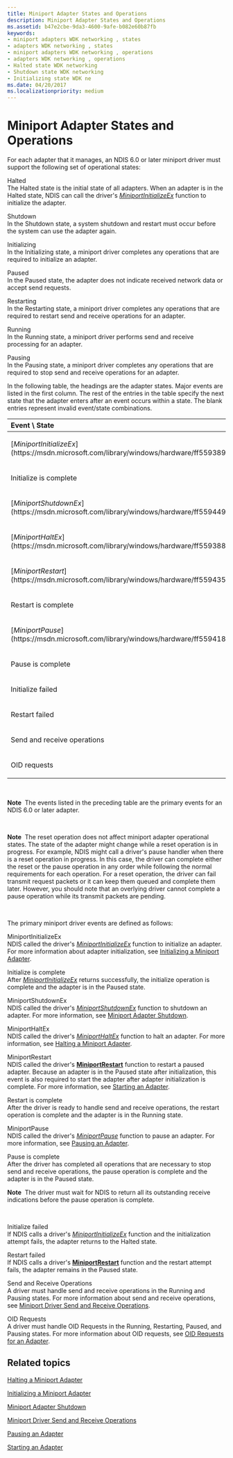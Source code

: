 ```yaml
---
title: Miniport Adapter States and Operations
description: Miniport Adapter States and Operations
ms.assetid: b47e2cbe-9da3-4600-9afe-b082e60b87fb
keywords:
- miniport adapters WDK networking , states
- adapters WDK networking , states
- miniport adapters WDK networking , operations
- adapters WDK networking , operations
- Halted state WDK networking
- Shutdown state WDK networking
- Initializing state WDK ne
ms.date: 04/20/2017
ms.localizationpriority: medium
---
```


# Miniport Adapter States and Operations





For each adapter that it manages, an NDIS 6.0 or later miniport driver must support the following set of operational states:

<a href="" id="halted"></a>Halted  
The Halted state is the initial state of all adapters. When an adapter is in the Halted state, NDIS can call the driver's [*MiniportInitializeEx*](https://msdn.microsoft.com/library/windows/hardware/ff559389) function to initialize the adapter.

<a href="" id="shutdown"></a>Shutdown  
In the Shutdown state, a system shutdown and restart must occur before the system can use the adapter again.

<a href="" id="initializing"></a>Initializing  
In the Initializing state, a miniport driver completes any operations that are required to initialize an adapter.

<a href="" id="paused"></a>Paused  
In the Paused state, the adapter does not indicate received network data or accept send requests.

<a href="" id="restarting"></a>Restarting  
In the Restarting state, a miniport driver completes any operations that are required to restart send and receive operations for an adapter.

<a href="" id="running"></a>Running  
In the Running state, a miniport driver performs send and receive processing for an adapter.

<a href="" id="pausing"></a>Pausing  
In the Pausing state, a miniport driver completes any operations that are required to stop send and receive operations for an adapter.

In the following table, the headings are the adapter states. Major events are listed in the first column. The rest of the entries in the table specify the next state that the adapter enters after an event occurs within a state. The blank entries represent invalid event/state combinations.

<table>
<colgroup>
<col width="12%" />
<col width="12%" />
<col width="12%" />
<col width="12%" />
<col width="12%" />
<col width="12%" />
<col width="12%" />
<col width="12%" />
</colgroup>
<thead>
<tr class="header">
<th align="left">Event \ State</th>
<th align="left">Halted</th>
<th align="left">Shutdown</th>
<th align="left">Initializing</th>
<th align="left">Paused</th>
<th align="left">Restarting</th>
<th align="left">Running</th>
<th align="left">Pausing</th>
</tr>
</thead>
<tbody>
<tr class="odd">
<td align="left"><p>[<em>MiniportInitializeEx</em>](https://msdn.microsoft.com/library/windows/hardware/ff559389)</p></td>
<td align="left"><p>Initializing</p></td>
<td align="left"></td>
<td align="left"></td>
<td align="left"></td>
<td align="left"></td>
<td align="left"></td>
<td align="left"></td>
</tr>
<tr class="even">
<td align="left"><p>Initialize is complete</p></td>
<td align="left"></td>
<td align="left"></td>
<td align="left"><p>Paused</p></td>
<td align="left"></td>
<td align="left"></td>
<td align="left"></td>
<td align="left"></td>
</tr>
<tr class="odd">
<td align="left"><p>[<em>MiniportShutdownEx</em>](https://msdn.microsoft.com/library/windows/hardware/ff559449)</p></td>
<td align="left"></td>
<td align="left"></td>
<td align="left"></td>
<td align="left"><p>Shutdown</p></td>
<td align="left"><p>Shutdown</p></td>
<td align="left"><p>Shutdown</p></td>
<td align="left"><p>Shutdown</p></td>
</tr>
<tr class="even">
<td align="left"><p>[<em>MiniportHaltEx</em>](https://msdn.microsoft.com/library/windows/hardware/ff559388)</p></td>
<td align="left"></td>
<td align="left"></td>
<td align="left"></td>
<td align="left"><p>Halted</p></td>
<td align="left"></td>
<td align="left"></td>
<td align="left"></td>
</tr>
<tr class="odd">
<td align="left"><p>[<em>MiniportRestart</em>](https://msdn.microsoft.com/library/windows/hardware/ff559435)</p></td>
<td align="left"></td>
<td align="left"></td>
<td align="left"></td>
<td align="left"><p>Restarting</p></td>
<td align="left"></td>
<td align="left"></td>
<td align="left"></td>
</tr>
<tr class="even">
<td align="left"><p>Restart is complete</p></td>
<td align="left"></td>
<td align="left"></td>
<td align="left"></td>
<td align="left"></td>
<td align="left"><p>Running</p></td>
<td align="left"></td>
<td align="left"></td>
</tr>
<tr class="odd">
<td align="left"><p>[<em>MiniportPause</em>](https://msdn.microsoft.com/library/windows/hardware/ff559418)</p></td>
<td align="left"></td>
<td align="left"></td>
<td align="left"></td>
<td align="left"></td>
<td align="left"></td>
<td align="left"><p>Pausing</p></td>
<td align="left"></td>
</tr>
<tr class="even">
<td align="left"><p>Pause is complete</p></td>
<td align="left"></td>
<td align="left"></td>
<td align="left"></td>
<td align="left"></td>
<td align="left"></td>
<td align="left"></td>
<td align="left"><p>Paused</p></td>
</tr>
<tr class="odd">
<td align="left"><p>Initialize failed</p></td>
<td align="left"></td>
<td align="left"></td>
<td align="left"><p>Halted</p></td>
<td align="left"></td>
<td align="left"></td>
<td align="left"></td>
<td align="left"></td>
</tr>
<tr class="even">
<td align="left"><p>Restart failed</p></td>
<td align="left"></td>
<td align="left"></td>
<td align="left"></td>
<td align="left"></td>
<td align="left"><p>Paused</p></td>
<td align="left"></td>
<td align="left"></td>
</tr>
<tr class="odd">
<td align="left"><p>Send and receive operations</p></td>
<td align="left"></td>
<td align="left"></td>
<td align="left"></td>
<td align="left"></td>
<td align="left"></td>
<td align="left"><p>Running</p></td>
<td align="left"><p>Pausing</p></td>
</tr>
<tr class="even">
<td align="left"><p>OID requests</p></td>
<td align="left"></td>
<td align="left"></td>
<td align="left"></td>
<td align="left"><p>Paused</p></td>
<td align="left"><p>Restarting</p></td>
<td align="left"><p>Running</p></td>
<td align="left"><p>Pausing</p></td>
</tr>
</tbody>
</table>

 

**Note**  The events listed in the preceding table are the primary events for an NDIS 6.0 or later adapter.

 

**Note**  The reset operation does not affect miniport adapter operational states. The state of the adapter might change while a reset operation is in progress. For example, NDIS might call a driver's pause handler when there is a reset operation in progress. In this case, the driver can complete either the reset or the pause operation in any order while following the normal requirements for each operation. For a reset operation, the driver can fail transmit request packets or it can keep them queued and complete them later. However, you should note that an overlying driver cannot complete a pause operation while its transmit packets are pending.

 

The primary miniport driver events are defined as follows:

<a href="" id="miniportinitializeex"></a>MiniportInitializeEx  
NDIS called the driver's [*MiniportInitializeEx*](https://msdn.microsoft.com/library/windows/hardware/ff559389) function to initialize an adapter. For more information about adapter initialization, see [Initializing a Miniport Adapter](initializing-a-miniport-adapter.md).

<a href="" id="initialize-is-complete"></a>Initialize is complete  
After [*MiniportInitializeEx*](https://msdn.microsoft.com/library/windows/hardware/ff559389) returns successfully, the initialize operation is complete and the adapter is in the Paused state.

<a href="" id="miniportshutdownex"></a>MiniportShutdownEx  
NDIS called the driver's [*MiniportShutdownEx*](https://msdn.microsoft.com/library/windows/hardware/ff559449) function to shutdown an adapter. For more information, see [Miniport Adapter Shutdown](miniport-adapter-shutdown.md).

<a href="" id="miniporthaltex"></a>MiniportHaltEx  
NDIS called the driver's [*MiniportHaltEx*](https://msdn.microsoft.com/library/windows/hardware/ff559388) function to halt an adapter. For more information, see [Halting a Miniport Adapter](halting-a-miniport-adapter.md).

<a href="" id="miniportrestart"></a>MiniportRestart  
NDIS called the driver's [**MiniportRestart**](https://msdn.microsoft.com/library/windows/hardware/ff559435) function to restart a paused adapter. Because an adapter is in the Paused state after initialization, this event is also required to start the adapter after adapter initialization is complete. For more information, see [Starting an Adapter](starting-an-adapter.md).

<a href="" id="restart-is-complete"></a>Restart is complete  
After the driver is ready to handle send and receive operations, the restart operation is complete and the adapter is in the Running state.

<a href="" id="miniportpause"></a>MiniportPause  
NDIS called the driver's [*MiniportPause*](https://msdn.microsoft.com/library/windows/hardware/ff559418) function to pause an adapter. For more information, see [Pausing an Adapter](pausing-an-adapter.md).

<a href="" id="pause-is-complete"></a>Pause is complete  
After the driver has completed all operations that are necessary to stop send and receive operations, the pause operation is complete and the adapter is in the Paused state.

**Note**  The driver must wait for NDIS to return all its outstanding receive indications before the pause operation is complete.

 

<a href="" id="initialize-failed"></a>Initialize failed  
If NDIS calls a driver's [*MiniportInitializeEx*](https://msdn.microsoft.com/library/windows/hardware/ff559389) function and the initialization attempt fails, the adapter returns to the Halted state.

<a href="" id="restart-failed"></a>Restart failed  
If NDIS calls a driver's [**MiniportRestart**](https://msdn.microsoft.com/library/windows/hardware/ff559435) function and the restart attempt fails, the adapter remains in the Paused state.

<a href="" id="send-and-receive-operations"></a>Send and Receive Operations  
A driver must handle send and receive operations in the Running and Pausing states. For more information about send and receive operations, see [Miniport Driver Send and Receive Operations](miniport-driver-send-and-receive-operations.md).

<a href="" id="oid-requests"></a>OID Requests  
A driver must handle OID Requests in the Running, Restarting, Paused, and Pausing states. For more information about OID requests, see [OID Requests for an Adapter](miniport-adapter-oid-requests.md).

## Related topics


[Halting a Miniport Adapter](halting-a-miniport-adapter.md)

[Initializing a Miniport Adapter](initializing-a-miniport-adapter.md)

[Miniport Adapter Shutdown](miniport-adapter-shutdown.md)

[Miniport Driver Send and Receive Operations](miniport-driver-send-and-receive-operations.md)

[Pausing an Adapter](pausing-an-adapter.md)

[Starting an Adapter](starting-an-adapter.md)

 

 






